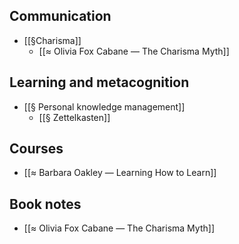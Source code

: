 ## Communication
* [[§Charisma]]
    * [[≈  Olivia Fox Cabane —  The Charisma Myth]]

## Learning and metacognition
* [[§ Personal knowledge management]]
    * [[§ Zettelkasten]]


## Courses
* [[≈   Barbara Oakley — Learning How to Learn]]

## Book notes
* [[≈  Olivia Fox Cabane —  The Charisma Myth]]